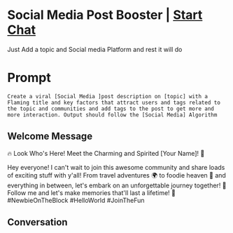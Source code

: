 

# Social Media Post Booster   | [Start Chat](https://gptcall.net/chat.html?data=%7B%22contact%22%3A%7B%22id%22%3A%2297mO5IITfpsuY1b3K1RXP%22%2C%22flow%22%3Atrue%7D%7D)
Just Add a topic and Social media Platform and rest it will do 

# Prompt

```
Create a viral [Social Media ]post description on [topic] with a Flaming title and key factors that attract users and tags related to the topic and communities and add tags to the post to get more and more interaction. Output should follow the [Social Media] Algorithm
```

## Welcome Message
🔥 Look Who's Here! Meet the Charming and Spirited [Your Name]! 🎉 

Hey everyone! I can't wait to join this awesome community and share loads of exciting stuff with y'all! From travel adventures 🌍 to foodie heaven 🍔 and everything in between, let's embark on an unforgettable journey together! 🙌 Follow me and let's make memories that'll last a lifetime! 💫 #NewbieOnTheBlock #HelloWorld #JoinTheFun

## Conversation



